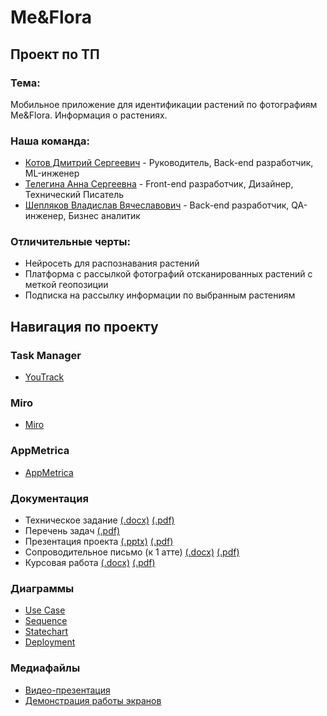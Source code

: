 # Me&Flora

## Проект по ТП

### Тема:

Мобильное приложение для идентификации растений по фотографиям Me&Flora. Информация о растениях.

### Наша команда:

- [Котов Дмитрий Сергеевич](https://github.com/DmitryKotx) - Руководитель, Back-end разработчик, ML-инженер
- [Телегина Анна Сергеевна](https://github.com/annusshka) - Front-end разработчик, Дизайнер, Технический Писатель
- [Шепляков Владислав Вячеславович](https://github.com/bladway) - Back-end разработчик, QA-инженер, Бизнес аналитик

### Отличительные черты:

- Нейросеть для распознавания растений
- Платформа с рассылкой фотографий отсканированных растений с меткой геопозиции
- Подписка на рассылку информации по выбранным растениям

## Навигация по проекту

### Task Manager

- [YouTrack](https://annushka.youtrack.cloud/projects/fa558d91-49ca-4ec1-bd8f-d99f76482b63)

### Miro

- [Miro](https://miro.com/app/board/uXjVNlotI-0=/?share_link_id=423741448147)

### AppMetrica
- [AppMetrica](https://appmetrica.yandex.ru/overview?appId=4568380&period=week&group=day&currency=rub&accuracy=medium&sampling=1)

### Документация

- Техническое задание [(.docx)](Documentation/Техническое_задание.docx) [(.pdf)](Documentation/Техническое_задание.pdf)
- Перечень задач [(.pdf)](Documentation/перечень_задач.pdf)
- Презентация проекта [(.pptx)](Documentation/Green-Modern-Nature-Presentation.pptx) [(.pdf)](Documentation/Green-Modern-Nature-Presentation.pdf)
- Сопроводительное письмо (к 1 атте) [(.docx)](Documentation/Сопроводительное-письмо.docx) [(.pdf)](Documentation/Сопроводительное-письмо.pdf)
- Курсовая работа [(.docx)](Documentation/Курсовая.docx) [(.pdf)](Documentation/Курсовая.pdf)

### Диаграммы

- [Use Case](Diagrams/Диаграммы-прецедентов)  
- [Sequence](Diagrams/Диаграммы-последовательностей)  
- [Statechart](Diagrams/Диаграммы-состояний)
- [Deployment](Diagrams/Диаграммы-развертывания)

### Медиафайлы

- [Видео-презентация](https://www.youtube.com/watch?v=aEC6B9noEGg&ab)
- [Демонстрация работы экранов](https://youtu.be/RO37f8xuS8c)
